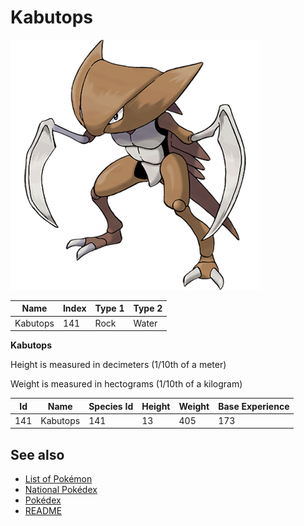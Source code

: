 # Kabutops


![Kabutops](images/141.png)

| **Name** | **Index** | **Type 1** | **Type 2** |
|----|----|----|----|
| Kabutops | 141 | Rock | Water  |

**Kabutops** 


Height is measured in decimeters (1/10th of a meter)

Weight is measured in hectograms (1/10th of a kilogram)

| **Id** | **Name** | **Species Id** | **Height** | **Weight** | **Base Experience** |
|--------|----------|----------------|------------|------------|---------------------|
| 141 | Kabutops | 141 | 13 | 405 | 173 |


## See also

- [List of Pokémon](../pokemon.md)
- [National Pokédex](../national_pokedex.md)
- [Pokédex](../pokedex.md)
- [README](../README.md)
